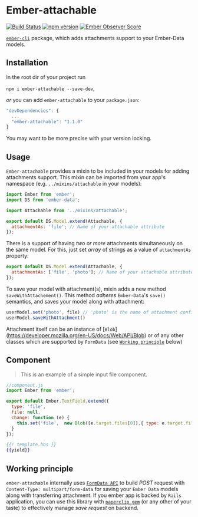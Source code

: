 # Ember-attachable
[![Build Status](https://travis-ci.org/abuiles/ember-attachable.svg?branch=master)](https://travis-ci.org/abuiles/ember-attachable) [![npm version](https://badge.fury.io/js/ember-attachable.svg)](http://badge.fury.io/js/ember-attachable) [![Ember Observer Score](http://emberobserver.com/badges/ember-attachable.svg)](http://emberobserver.com/addons/ember-attachable)

[`ember-cli`](https://github.com/stefanpenner/ember-cli) package, which adds attachments support to your Ember-Data models.

## Installation

In the root dir of your project run

`npm i ember-attachable --save-dev`,

*or* you can add `ember-attachable` to your `package.json`:

```javascript
"devDependencies": {
  ...
  "ember-attachable": "1.1.0"
}
```
You may want to be more precise with your version locking.

## Usage

`Ember-attachable` provides a mixin to be included in your models for
adding attachments support. This mixin can be imported from
your app's namespace (e.g. `../mixins/attachable` in your models):

```javascript
import Ember from 'ember';
import DS from 'ember-data';

import Attachable from '../mixins/attachable';

export default DS.Model.extend(Attachable, {
  attachmentAs: 'file'; // Name of your attachable attribute
});
```
There is a support of having *two or more* attachments simultaneously
on the same model. For this, just set _array_ of strings as a value of
`attachmentAs` property:

```javascript
export default DS.Model.extend(Attachable, {
  attachmentAs: ['file', 'photo']; // Name of your attachable attributes
});
```

To save your model with attachment(s), mixin adds a new method `saveWithAttachement()`.
This method _adheres_ `Ember-Data`'s `save()` semantics, and saves your model
along with attachment:

```javascript
userModel.set('photo', file) // 'photo' is the name of attachment configured in userModel's class
userModel.saveWithAttachment()
```
Attachment itself can be an instance of [`Blob`] (https://developer.mozilla.org/en-US/docs/Web/API/Blob)
or of any other classes which are supported by `FormData` (see [`Working principle`](#working-principle) below)

## Component

> This is an example of a simple input file component.

```javascript
//component.js
import Ember from 'ember';

export default Ember.TextField.extend({
  type: 'file',
  file: null,
  change: function (e) {
    this.set('file',  new Blob([e.target.files[0]],{ type: e.target.files[0].type}));
  }
});
```

```handlebars
{{! template.hbs }}
{{yield}}
```

## Working principle

`ember-attachable` internally uses [`FormData API`](https://developer.mozilla.org/en-US/docs/Web/API/FormData)
to build _POST_ request with
`Content-Type: multipart/form-data` for saving your `Ember Data` models along with transferring attachment.
If you ember app is backed by `Rails` application, you can use this library with [`paperclip gem`](https://github.com/thoughtbot/paperclip)
(or any other of your taste) to effectively manage _*save* request_ on backend.
